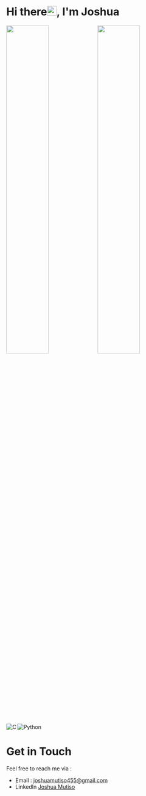 
<img align="left"><samp> <h1>Hi there<img src="https://github.com/TheDudeThatCode/TheDudeThatCode/blob/master/Assets/Hi.gif" width="25px">, I'm Joshua  </samp></h1>

<img align="left" width="47%" src="https://github-readme-stats.vercel.app/api?username=Mozzie455&show_icons=true&theme=prussian"/>

<img align="left" width="47%" src="https://github-readme-stats.vercel.app/api/top-langs/?username=Mozzie455&theme=prussian&layout=compact"/>



<img  align="left" alt="C" src="https://img.shields.io/badge/c-%2300599C.svg?style=for-the-badge&logo=c&logoColor=white"/>
<img alt="Python" src="https://img.shields.io/badge/python-3670A0?style=for-the-badge&logo=python&logoColor=ffdd54"/>

<!-- # 📚My blog posts
<!-- BLOG-POST-LIST:START -->
<!-- BLOG-POST-LIST:END -->

# Get in Touch
Feel free to reach me via :
- Email : [joshuamutiso455@gmail.com](mailto:joshuamutiso455@gmail.com)
- LinkedIn [Joshua Mutiso](https://linkedin.com/in/joshuamutiso)
